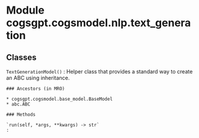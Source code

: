 Module cogsgpt.cogsmodel.nlp.text_generation
============================================

Classes
-------

`TextGenerationModel()`
:   Helper class that provides a standard way to create an ABC using
    inheritance.

    ### Ancestors (in MRO)

    * cogsgpt.cogsmodel.base_model.BaseModel
    * abc.ABC

    ### Methods

    `run(self, *args, **kwargs) ‑> str`
    :